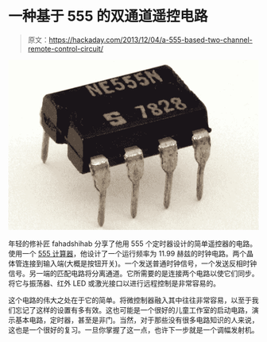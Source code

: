 # 一种基于 555 的双通道遥控电路

> 原文：<https://hackaday.com/2013/12/04/a-555-based-two-channel-remote-control-circuit/>

[![NE555N](img/ee871897f5d56190f96471393e320686.png)](http://hackaday.com/wp-content/uploads/2013/12/ne555n.jpg)

年轻的修补匠 fahadshihab 分享了他用 555 个定时器设计的简单遥控器的电路。使用一个 [555 计算器](http://freespace.virgin.net/matt.waite/resource/handy/pinouts/555/)，他设计了一个运行频率为 11.99 赫兹的时钟电路。两个晶体管连接到输入端(大概是按钮开关)。一个发送普通时钟信号，一个发送反相时钟信号。另一端的匹配电路将分离通道。它所需要的是连接两个电路以使它们同步。将它与振荡器、红外 LED 或激光接口以进行远程控制是非常容易的。

这个电路的伟大之处在于它的简单。将微控制器融入其中往往非常容易，以至于我们忘记了这样的设置有多有效。这也可能是一个很好的儿童工作室的启动电路，演示基本电路，定时器，甚至是非门。当然，对于那些没有很多电路知识的人来说，这也是一个很好的复习。一旦你掌握了这一点，也许下一步就是一个调幅发射机。